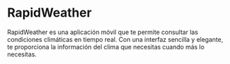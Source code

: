 # RapidWeather

RapidWeather es una aplicación móvil que te permite consultar las condiciones climáticas en tiempo real. Con una interfaz sencilla y elegante, te proporciona la información del clima que necesitas cuando más lo necesitas.
